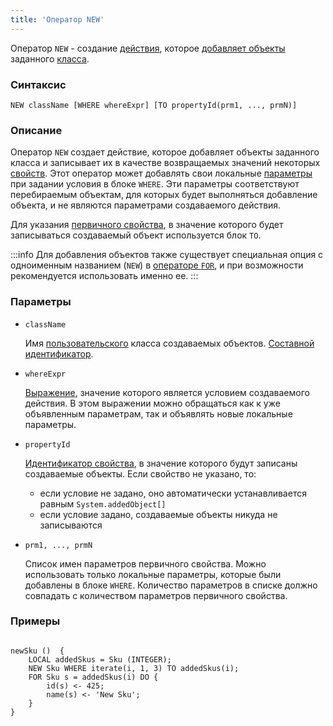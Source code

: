 ```yaml
---
title: 'Оператор NEW'
---
```


Оператор `NEW` - создание [действия](Actions.md), которое [добавляет объекты](New_object_NEW_.md) заданного [класса](Classes.md).

### Синтаксис

    NEW className [WHERE whereExpr] [TO propertyId(prm1, ..., prmN)]

### Описание

Оператор `NEW` создает действие, которое добавляет объекты заданного класса и записывает их в качестве возвращаемых значений некоторых [свойств](Properties.md). Этот оператор может добавлять свои локальные [параметры](Actions.md) при задании условия в блоке `WHERE`. Эти параметры соответствуют перебираемым объектам, для которых будет выполняться добавление объекта, и не являются параметрами создаваемого действия. 

Для указания [первичного свойства](Data_properties_DATA_.md), в значение которого будет записываться создаваемый объект используется блок `TO`. 

:::info
Для добавления объектов также существует специальная опция с одноименным названием (`NEW`) в [операторе `FOR`](FOR_operator.md), и при возможности рекомендуется использовать именно ее.
:::

### Параметры

- `className`

    Имя [пользовательского](User_classes.md) класса создаваемых объектов. [Составной идентификатор](IDs.md#cid-broken).

- `whereExpr`

    [Выражение](Expression.md), значение которого является условием создаваемого действия. В этом выражении можно обращаться как к уже объявленным параметрам, так и объявлять новые локальные параметры.

- `propertyId`

    [Идентификатор свойства](IDs.md#propertyid-broken), в значение которого будут записаны создаваемые объекты. Если свойство не указано, то:

    - если условие не задано, оно автоматически устанавливается равным `System.addedObject[]`
    - если условие задано, создаваемые объекты никуда не записываются

- `prm1, ..., prmN`

    Список имен параметров первичного свойства. Можно использовать только локальные параметры, которые были добавлены в блоке `WHERE`. Количество параметров в списке должно совпадать с количеством параметров первичного свойства. 

### Примеры

```lsf

newSku ()  {
    LOCAL addedSkus = Sku (INTEGER);
    NEW Sku WHERE iterate(i, 1, 3) TO addedSkus(i);
    FOR Sku s = addedSkus(i) DO {
        id(s) <- 425;
        name(s) <- 'New Sku';
    }
}
```
